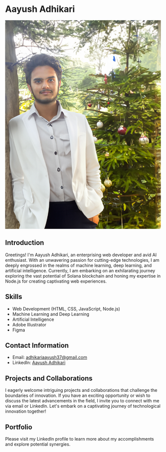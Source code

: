 # Aayush Adhikari

![Profile Picture](photo_25_2023-06-12_02-14-26.jpg)

## Introduction

Greetings! I'm Aayush Adhikari, an enterprising web developer and avid AI enthusiast. With an unwavering passion for cutting-edge technologies, I am deeply engrossed in the realms of machine learning, deep learning, and artificial intelligence. Currently, I am embarking on an exhilarating journey exploring the vast potential of Solana blockchain and honing my expertise in Node.js for creating captivating web experiences.

## Skills

- Web Development (HTML, CSS, JavaScript, Node.js)
- Machine Learning and Deep Learning
- Artificial Intelligence
- Adobe Illustrator
- Figma

## Contact Information

- Email: adhikariaayush37@gmail.com
- LinkedIn: [Aayush Adhikari](https://www.linkedin.com/in/aayush-adhikari-040143209/)

## Projects and Collaborations

I eagerly welcome intriguing projects and collaborations that challenge the boundaries of innovation. If you have an exciting opportunity or wish to discuss the latest advancements in the field, I invite you to connect with me via email or LinkedIn. Let's embark on a captivating journey of technological innovation together!

## Portfolio

Please visit my LinkedIn profile to learn more about my accomplishments and explore potential synergies.
